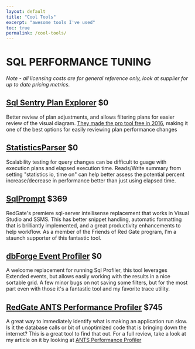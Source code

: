 ```yaml
---
layout: default
title: "Cool Tools"
excerpt: "awesome tools I've used"
toc: true
permalink: /cool-tools/
---
```


# SQL PERFORMANCE TUNING

_Note - all licensing costs are for general reference only, look at supplier for up to date pricing metrics._

## [Sql Sentry Plan Explorer](https://www.sheldonhull.com/search?q=ants%20performance) $0

Better review of plan adjustments, and allows filtering plans for easier review of the visual diagram. [They made the pro tool free in 2016](http://bit.ly/2qphhW7), making it one of the best options for easily reviewing plan performance changes

## [StatisticsParser](http://bit.ly/2qp2U40) $0

Scalability testing for query changes can be difficult to guage with execution plans and elapsed execution time. Reads/Write summary from setting "statistics io, time on" can help better assess the potential percent increase/decrease in performance better than just using elapsed time.

## [SqlPrompt](http://bit.ly/1QSfMUl) $369

RedGate's premiere sql-server intellisense replacement that works in Visual Studio and SSMS. This has better snippet handling, automatic formatting that is brilliantly implemented, and a great productivity enhancements to help workflow. As a member of the Friends of Red Gate program, I'm a staunch supporter of this fantastic tool.

## [dbForge Event Profiler](https://www.sheldonhull.com/search?q=ants%20performance) $0

A welcome replacement for running Sql Profiler, this tool leverages Extended events, but allows easily working with the results in a nice sortable grid. A few minor bugs on not saving some filters, but for the most part even with those it's a fantastic tool and my favorite trace utility.

## [RedGate ANTS Performance Profiler](http://bit.ly/2uN4gec) $745

A great way to immediately identify what is making an application run slow. Is it the database calls or bit of unoptimized code that is bringing down the internet? This is a great tool to find that out. For a full review, take a look at my article on it by looking at [ANTS Performance Profiler](https://www.sheldonhull.com/search?q=ants%20performance)